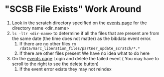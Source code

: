 # "SCSB File Exists" Work Around
1.  Look in the scratch directory specified on the [events page](https://bibdata.princeton.edu/events) for the directory name <dir_name>
1. `ls -ltr <dir-name>` to determine if all the files that are present are from the same date (the time does not matter) as the bibdata event error.
   1. If there are no other files
      `rm /data/marc_liberation_files/partner_update_scratch/*.*`
   1. If there are other files present
      We have no idea what to do here
1. On the [events page](https://bibdata.princeton.edu/events) Login and delete the failed event ( You may have to scroll to the right to see the delete button)
   1. If the event error exists they may not reindex

